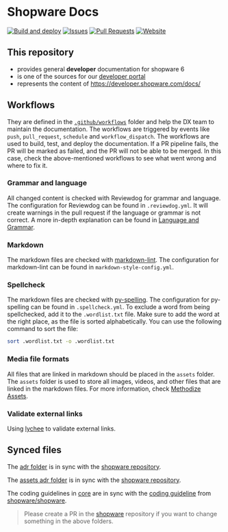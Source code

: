 # Shopware Docs

[![Build and deploy](https://github.com/shopware/docs/actions/workflows/deploy-developer-portal.yml/badge.svg)](https://github.com/shopware/docs/actions/workflows/deploy-developer-portal.yml)
[![Issues](https://img.shields.io/github/issues/shopware/docs)](https://github.com/shopware/docs/issues)
[![Pull Requests](https://img.shields.io/github/issues-pr/shopware/docs)](https://github.com/shopware/docs/pull-requests)
[![Website](https://img.shields.io/website?url=https%3A%2F%2Fdeveloper.shopware.com)](https://developer.shopware.com)

## This repository

- provides general **developer** documentation for shopware 6
- is one of the sources for our [developer portal](https://github.com/shopware/developer-portal)
- represents the content of https://developer.shopware.com/docs/


## Workflows

They are defined in the [`.github/workflows`](./.github/workflows) folder and help the DX team to maintain the documentation. The workflows are triggered by events like `push`, `pull_request`, `schedule` and `workflow_dispatch`. The workflows are used to build, test, and deploy the documentation. If a PR pipeline fails, the PR will be marked as failed, and the PR will not be able to be merged. In this case, check the above-mentioned workflows to see what went wrong and where to fix it.

### Grammar and language

All changed content is checked with Reviewdog for grammar and language. The configuration for Reviewdog can be found in `.reviewdog.yml`. It will create warnings in the pull request if the language or grammar is not correct. A more in-depth explanation can be found in [Language and Grammar](./resources/guidelines/documentation-guidelines/03-language-and-grammar.md).

### Markdown

The markdown files are checked with [markdown-lint](https://github.com/avto-dev/markdown-lint). The configuration for markdown-lint can be found in
`markdown-style-config.yml`.

### Spellcheck

The markdown files are checked with [py-spelling](https://facelessuser.github.io/pyspelling/). The configuration for py-spelling can be found in `.spellcheck.yml`. To exclude a word from being spellchecked, add it to the `.wordlist.txt` file. Make sure to add the word at the right place, as the file is sorted alphabetically. You can use the following command to sort the file:

```bash
sort .wordlist.txt -o .wordlist.txt
```

### Media file formats

All files that are linked in markdown should be placed in the `assets` folder. The `assets` folder is used to store all images, videos, and other files that are linked in the markdown files. For more information, check [Methodize Assets](./resources/guidelines/documentation-guidelines/05-methodize-assets.md).

### Validate external links

Using [lychee](https://github.com/lycheeverse/lychee) to validate external links.


## Synced files

The [adr folder](./resources/references/adr) is in sync with the [shopware repository](https://github.com/shopware/shopware/tree/trunk/adr). 

The [assets adr folder](./assets/adr) is in sync with the [shopware repository](https://github.com/shopware/shopware/tree/trunk/adr/assets). 

The coding guidelines in [core](./resources/guidelines/code/core) are in sync with the [coding guideline](https://github.com/shopware/shopware/tree/trunk/coding-guidelines/core) from [shopware/shopware](https://github.com/shopware/shopware).

> Please create a PR in the [shopware](https://github.com/shopware/shopware/pulls) repository if you want to change something in the above folders.
